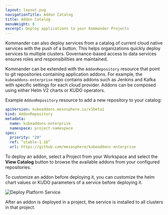 ```yaml
---
layout: layout.pug
navigationTitle: Addon Catalog
title: Addon Catalog
menuWeight: 8
excerpt: Deploy applications to your Kommander Projects
---
```


Kommander can also deploy services from a catalog of current cloud native services with the push of a button. This helps organizations quickly deploy services to multiple clusters. Governance-based access to data services ensures roles and responsibilities are maintained.

Kommander can be extended with the `AddonRepository` resource that point to git repositories containing application addons. For example, the `kubeaddons-enterprise` repo contains addons such as Jenkins and Kafka with specific settings for each cloud provider. Addons can be composed using either Helm V2 charts or KUDO operators.

Example `AddonRepository` resource to add a new repository to your catalog:

```yaml
apiVersion: kubeaddons.mesosphere.io/v1beta1
kind: AddonRepository
metadata:
  name: kubeaddons-enterprise
  namespace: project-namespace
spec:
  priority: "20"
  ref: “stable-1.16”
  url: https://github.com/mesosphere/kubeaddons-enterprise
```

To deploy an addon, select a Project from your Workspace and select the **View Catalog** button to browse the available addons from your configured repositories.

To customize an addon before deploying it, you can customize the helm chart values or KUDO parameters of a service before deploying it.

![Deploy Platform Service](/ksphere/kommander/1.1.0-beta/img/project-catalog-deploy.png)

After an addon is deployed in a project, the service is installed to all clusters in that project.
